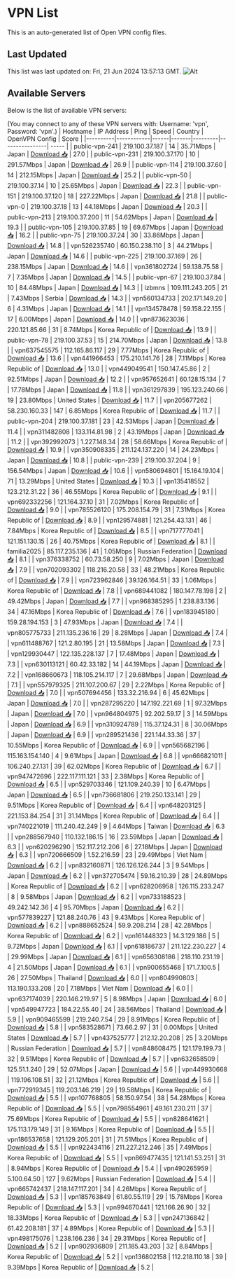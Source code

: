 # VPN List

This is an auto-generated list of Open VPN config files.

## Last Updated

This list was last updated on: Fri, 21 Jun 2024 13:57:13 GMT.
![Alt](https://repobeats.axiom.co/api/embed/186b98318ef1479477931607c1ad7d823f12451f.svg "Repobeats analytics image")

## Available Servers

Below is the list of available VPN servers:

(You may connect to any of these VPN servers with: Username: 'vpn', Password: 'vpn'.)
| Hostname | IP Address | Ping | Speed | Country | OpenVPN Config | Score |
|----------|------------|------|-------|---------|----------------| ----- |
| public-vpn-241 | 219.100.37.187 | 14 | 35.71Mbps | Japan | [Download 📥](./configs/server_0_JP.ovpn) | 27.0 |
| public-vpn-231 | 219.100.37.170 | 10 | 291.57Mbps | Japan | [Download 📥](./configs/server_1_JP.ovpn) | 26.9 |
| public-vpn-114 | 219.100.37.60 | 14 | 212.15Mbps | Japan | [Download 📥](./configs/server_2_JP.ovpn) | 25.2 |
| public-vpn-50 | 219.100.37.14 | 10 | 25.65Mbps | Japan | [Download 📥](./configs/server_3_JP.ovpn) | 22.3 |
| public-vpn-151 | 219.100.37.120 | 18 | 227.22Mbps | Japan | [Download 📥](./configs/server_4_JP.ovpn) | 21.8 |
| public-vpn-0 | 219.100.37.18 | 13 | 44.18Mbps | Japan | [Download 📥](./configs/server_5_JP.ovpn) | 20.3 |
| public-vpn-213 | 219.100.37.200 | 11 | 54.62Mbps | Japan | [Download 📥](./configs/server_6_JP.ovpn) | 19.3 |
| public-vpn-105 | 219.100.37.85 | 19 | 69.67Mbps | Japan | [Download 📥](./configs/server_7_JP.ovpn) | 16.2 |
| public-vpn-75 | 219.100.37.24 | 30 | 33.86Mbps | Japan | [Download 📥](./configs/server_8_JP.ovpn) | 14.8 |
| vpn526235740 | 60.150.238.110 | 3 | 44.21Mbps | Japan | [Download 📥](./configs/server_9_JP.ovpn) | 14.6 |
| public-vpn-225 | 219.100.37.169 | 26 | 238.15Mbps | Japan | [Download 📥](./configs/server_10_JP.ovpn) | 14.6 |
| vpn361802724 | 59.138.75.58 | 7 | 7.35Mbps | Japan | [Download 📥](./configs/server_11_JP.ovpn) | 14.5 |
| public-vpn-67 | 219.100.37.84 | 10 | 84.48Mbps | Japan | [Download 📥](./configs/server_12_JP.ovpn) | 14.3 |
| izbmns | 109.111.243.205 | 21 | 7.43Mbps | Serbia | [Download 📥](./configs/server_13_RS.ovpn) | 14.3 |
| vpn560134733 | 202.171.149.20 | 6 | 4.31Mbps | Japan | [Download 📥](./configs/server_14_JP.ovpn) | 14.1 |
| vpn134578478 | 59.158.22.155 | 17 | 6.00Mbps | Japan | [Download 📥](./configs/server_15_JP.ovpn) | 14.0 |
| vpn873623036 | 220.121.85.66 | 31 | 8.74Mbps | Korea Republic of | [Download 📥](./configs/server_16_KR.ovpn) | 13.9 |
| public-vpn-78 | 219.100.37.53 | 15 | 214.70Mbps | Japan | [Download 📥](./configs/server_17_JP.ovpn) | 13.8 |
| vpn637545575 | 112.165.86.117 | 29 | 7.77Mbps | Korea Republic of | [Download 📥](./configs/server_18_KR.ovpn) | 13.6 |
| vpn441966453 | 175.210.141.76 | 28 | 7.11Mbps | Korea Republic of | [Download 📥](./configs/server_19_KR.ovpn) | 13.0 |
| vpn449049541 | 150.147.45.86 | 2 | 92.51Mbps | Japan | [Download 📥](./configs/server_20_JP.ovpn) | 12.2 |
| vpn957652641 | 60.128.15.134 | 7 | 17.78Mbps | Japan | [Download 📥](./configs/server_21_JP.ovpn) | 11.8 |
| vpn361297839 | 195.123.240.66 | 19 | 23.80Mbps | United States | [Download 📥](./configs/server_22_US.ovpn) | 11.7 |
| vpn205677262 | 58.230.160.33 | 147 | 6.85Mbps | Korea Republic of | [Download 📥](./configs/server_23_KR.ovpn) | 11.7 |
| public-vpn-204 | 219.100.37.181 | 23 | 42.53Mbps | Japan | [Download 📥](./configs/server_24_JP.ovpn) | 11.4 |
| vpn311482808 | 133.114.81.98 | 2 | 43.19Mbps | Japan | [Download 📥](./configs/server_25_JP.ovpn) | 11.2 |
| vpn392992073 | 1.227.148.34 | 28 | 58.66Mbps | Korea Republic of | [Download 📥](./configs/server_26_KR.ovpn) | 10.9 |
| vpn350908335 | 211.124.137.220 | 14 | 24.23Mbps | Japan | [Download 📥](./configs/server_27_JP.ovpn) | 10.8 |
| public-vpn-239 | 219.100.37.204 | 9 | 156.54Mbps | Japan | [Download 📥](./configs/server_28_JP.ovpn) | 10.6 |
| vpn580694801 | 15.164.19.104 | 71 | 13.29Mbps | United States | [Download 📥](./configs/server_29_US.ovpn) | 10.3 |
| vpn135418552 | 123.212.31.22 | 36 | 46.55Mbps | Korea Republic of | [Download 📥](./configs/server_30_KR.ovpn) | 9.1 |
| vpn692332256 | 121.164.37.10 | 31 | 7.02Mbps | Korea Republic of | [Download 📥](./configs/server_31_KR.ovpn) | 9.0 |
| vpn785526120 | 175.208.154.79 | 31 | 7.31Mbps | Korea Republic of | [Download 📥](./configs/server_32_KR.ovpn) | 8.9 |
| vpn129574881 | 121.254.43.131 | 46 | 7.84Mbps | Korea Republic of | [Download 📥](./configs/server_33_KR.ovpn) | 8.5 |
| vpn717777041 | 121.151.130.15 | 26 | 40.75Mbps | Korea Republic of | [Download 📥](./configs/server_34_KR.ovpn) | 8.1 |
| familia2025 | 85.117.235.136 | 41 | 1.05Mbps | Russian Federation | [Download 📥](./configs/server_35_RU.ovpn) | 8.1 |
| vpn376338752 | 60.73.58.250 | 9 | 7.02Mbps | Japan | [Download 📥](./configs/server_36_JP.ovpn) | 7.9 |
| vpn702093302 | 118.216.20.58 | 33 | 48.21Mbps | Korea Republic of | [Download 📥](./configs/server_37_KR.ovpn) | 7.9 |
| vpn723962846 | 39.126.164.51 | 33 | 1.06Mbps | Korea Republic of | [Download 📥](./configs/server_38_KR.ovpn) | 7.8 |
| vpn689441082 | 180.147.78.198 | 2 | 49.42Mbps | Japan | [Download 📥](./configs/server_39_JP.ovpn) | 7.7 |
| vpn968385295 | 1.238.83.136 | 34 | 47.16Mbps | Korea Republic of | [Download 📥](./configs/server_40_KR.ovpn) | 7.6 |
| vpn183945180 | 159.28.194.153 | 3 | 47.93Mbps | Japan | [Download 📥](./configs/server_41_JP.ovpn) | 7.4 |
| vpn805775733 | 211.135.236.16 | 29 | 8.28Mbps | Japan | [Download 📥](./configs/server_42_JP.ovpn) | 7.4 |
| vpn611488767 | 121.2.80.195 | 21 | 13.58Mbps | Japan | [Download 📥](./configs/server_43_JP.ovpn) | 7.3 |
| vpn129930447 | 122.135.228.137 | 7 | 17.48Mbps | Japan | [Download 📥](./configs/server_44_JP.ovpn) | 7.3 |
| vpn630113121 | 60.42.33.182 | 14 | 44.19Mbps | Japan | [Download 📥](./configs/server_45_JP.ovpn) | 7.2 |
| vpn168660673 | 118.105.214.117 | 7 | 29.68Mbps | Japan | [Download 📥](./configs/server_46_JP.ovpn) | 7.1 |
| vpn557979325 | 211.107.200.67 | 29 | 2.22Mbps | Korea Republic of | [Download 📥](./configs/server_47_KR.ovpn) | 7.0 |
| vpn507694456 | 133.32.216.94 | 6 | 45.62Mbps | Japan | [Download 📥](./configs/server_48_JP.ovpn) | 7.0 |
| vpn287295220 | 147.192.221.69 | 1 | 97.32Mbps | Japan | [Download 📥](./configs/server_49_JP.ovpn) | 7.0 |
| vpn964804975 | 92.202.59.17 | 3 | 14.59Mbps | Japan | [Download 📥](./configs/server_50_JP.ovpn) | 6.9 |
| vpn310924789 | 115.37.124.31 | 8 | 30.06Mbps | Japan | [Download 📥](./configs/server_51_JP.ovpn) | 6.9 |
| vpn289521436 | 221.144.33.36 | 37 | 10.55Mbps | Korea Republic of | [Download 📥](./configs/server_52_KR.ovpn) | 6.9 |
| vpn565682196 | 115.163.154.140 | 4 | 9.61Mbps | Japan | [Download 📥](./configs/server_53_JP.ovpn) | 6.8 |
| vpn666821011 | 106.240.27.131 | 39 | 62.02Mbps | Korea Republic of | [Download 📥](./configs/server_54_KR.ovpn) | 6.7 |
| vpn947472696 | 222.117.111.121 | 33 | 2.38Mbps | Korea Republic of | [Download 📥](./configs/server_55_KR.ovpn) | 6.5 |
| vpn529703346 | 121.109.240.39 | 10 | 6.47Mbps | Japan | [Download 📥](./configs/server_56_JP.ovpn) | 6.5 |
| vpn736681806 | 219.250.133.141 | 29 | 9.51Mbps | Korea Republic of | [Download 📥](./configs/server_57_KR.ovpn) | 6.4 |
| vpn648203125 | 221.153.84.254 | 31 | 31.14Mbps | Korea Republic of | [Download 📥](./configs/server_58_KR.ovpn) | 6.4 |
| vpn740221019 | 111.240.42.249 | 9 | 4.64Mbps | Taiwan | [Download 📥](./configs/server_59_TW.ovpn) | 6.3 |
| vpn288567940 | 110.132.186.15 | 16 | 23.59Mbps | Japan | [Download 📥](./configs/server_60_JP.ovpn) | 6.3 |
| vpn620296290 | 152.117.212.206 | 6 | 27.18Mbps | Japan | [Download 📥](./configs/server_61_JP.ovpn) | 6.3 |
| vpn720666509 | 1.52.216.59 | 23 | 29.49Mbps | Viet Nam | [Download 📥](./configs/server_62_VN.ovpn) | 6.2 |
| vpn832160871 | 126.126.126.244 | 3 | 9.54Mbps | Japan | [Download 📥](./configs/server_63_JP.ovpn) | 6.2 |
| vpn372705474 | 59.16.210.39 | 28 | 24.89Mbps | Korea Republic of | [Download 📥](./configs/server_64_KR.ovpn) | 6.2 |
| vpn628206958 | 126.115.233.247 | 8 | 9.58Mbps | Japan | [Download 📥](./configs/server_65_JP.ovpn) | 6.2 |
| vpn733188523 | 49.242.142.36 | 4 | 95.70Mbps | Japan | [Download 📥](./configs/server_66_JP.ovpn) | 6.2 |
| vpn577839227 | 121.88.240.76 | 43 | 9.43Mbps | Korea Republic of | [Download 📥](./configs/server_67_KR.ovpn) | 6.2 |
| vpn888652524 | 59.9.208.214 | 28 | 42.28Mbps | Korea Republic of | [Download 📥](./configs/server_68_KR.ovpn) | 6.2 |
| vpn161448323 | 14.3.129.186 | 5 | 9.72Mbps | Japan | [Download 📥](./configs/server_69_JP.ovpn) | 6.1 |
| vpn618186737 | 211.122.230.227 | 4 | 29.99Mbps | Japan | [Download 📥](./configs/server_70_JP.ovpn) | 6.1 |
| vpn656308186 | 218.110.231.19 | 4 | 21.50Mbps | Japan | [Download 📥](./configs/server_71_JP.ovpn) | 6.1 |
| vpn900655468 | 171.7.100.5 | 26 | 27.50Mbps | Thailand | [Download 📥](./configs/server_72_TH.ovpn) | 6.0 |
| vpn804990803 | 113.190.133.208 | 20 | 7.18Mbps | Viet Nam | [Download 📥](./configs/server_73_VN.ovpn) | 6.0 |
| vpn637174039 | 220.146.219.97 | 5 | 8.98Mbps | Japan | [Download 📥](./configs/server_74_JP.ovpn) | 6.0 |
| vpn549947723 | 184.22.55.40 | 24 | 38.56Mbps | Thailand | [Download 📥](./configs/server_75_TH.ovpn) | 5.9 |
| vpn909465599 | 219.240.7.54 | 29 | 8.91Mbps | Korea Republic of | [Download 📥](./configs/server_76_KR.ovpn) | 5.8 |
| vpn583528671 | 73.66.2.97 | 31 | 0.00Mbps | United States | [Download 📥](./configs/server_77_US.ovpn) | 5.7 |
| vpn437525777 | 212.12.20.208 | 25 | 3.20Mbps | Russian Federation | [Download 📥](./configs/server_78_RU.ovpn) | 5.7 |
| vpn848608475 | 121.179.199.73 | 32 | 9.51Mbps | Korea Republic of | [Download 📥](./configs/server_79_KR.ovpn) | 5.7 |
| vpn632658509 | 125.51.1.240 | 29 | 52.07Mbps | Japan | [Download 📥](./configs/server_80_JP.ovpn) | 5.6 |
| vpn449930668 | 119.196.108.51 | 32 | 21.12Mbps | Korea Republic of | [Download 📥](./configs/server_81_KR.ovpn) | 5.6 |
| vpn772919345 | 119.203.146.219 | 29 | 19.58Mbps | Korea Republic of | [Download 📥](./configs/server_82_KR.ovpn) | 5.5 |
| vpn107768805 | 58.150.97.54 | 38 | 54.28Mbps | Korea Republic of | [Download 📥](./configs/server_83_KR.ovpn) | 5.5 |
| vpn798554961 | 49.161.230.211 | 37 | 75.69Mbps | Korea Republic of | [Download 📥](./configs/server_84_KR.ovpn) | 5.5 |
| vpn828641621 | 175.113.179.149 | 31 | 9.16Mbps | Korea Republic of | [Download 📥](./configs/server_85_KR.ovpn) | 5.5 |
| vpn186537658 | 121.129.205.201 | 31 | 71.51Mbps | Korea Republic of | [Download 📥](./configs/server_86_KR.ovpn) | 5.5 |
| vpn922434116 | 211.227.212.246 | 35 | 7.49Mbps | Korea Republic of | [Download 📥](./configs/server_87_KR.ovpn) | 5.5 |
| vpn869477435 | 121.141.53.251 | 31 | 8.94Mbps | Korea Republic of | [Download 📥](./configs/server_88_KR.ovpn) | 5.4 |
| vpn490265959 | 5.100.64.50 | 127 | 9.62Mbps | Russian Federation | [Download 📥](./configs/server_89_RU.ovpn) | 5.4 |
| vpn665742437 | 218.147.117.201 | 34 | 4.26Mbps | Korea Republic of | [Download 📥](./configs/server_90_KR.ovpn) | 5.3 |
| vpn185763849 | 61.80.55.119 | 29 | 15.78Mbps | Korea Republic of | [Download 📥](./configs/server_91_KR.ovpn) | 5.3 |
| vpn994670441 | 121.166.26.90 | 32 | 18.33Mbps | Korea Republic of | [Download 📥](./configs/server_92_KR.ovpn) | 5.3 |
| vpn247136842 | 61.42.208.181 | 37 | 4.89Mbps | Korea Republic of | [Download 📥](./configs/server_93_KR.ovpn) | 5.3 |
| vpn498175076 | 1.238.166.236 | 34 | 29.31Mbps | Korea Republic of | [Download 📥](./configs/server_94_KR.ovpn) | 5.2 |
| vpn902936809 | 211.185.43.203 | 32 | 8.84Mbps | Korea Republic of | [Download 📥](./configs/server_95_KR.ovpn) | 5.2 |
| vpn136802158 | 112.218.110.18 | 39 | 9.39Mbps | Korea Republic of | [Download 📥](./configs/server_96_KR.ovpn) | 5.2 |
